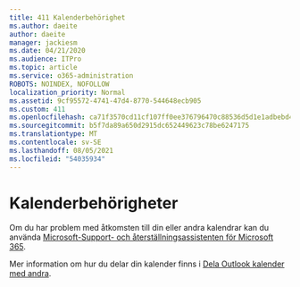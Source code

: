 ```yaml
---
title: 411 Kalenderbehörighet
ms.author: daeite
author: daeite
manager: jackiesm
ms.date: 04/21/2020
ms.audience: ITPro
ms.topic: article
ms.service: o365-administration
ROBOTS: NOINDEX, NOFOLLOW
localization_priority: Normal
ms.assetid: 9cf95572-4741-47d4-8770-544648ecb905
ms.custom: 411
ms.openlocfilehash: ca71f3570cd11cf107ff0ee376796470c88536d5d1e1adbebd4d816ea470d5f3
ms.sourcegitcommit: b5f7da89a650d2915dc652449623c78be6247175
ms.translationtype: MT
ms.contentlocale: sv-SE
ms.lasthandoff: 08/05/2021
ms.locfileid: "54035934"
---
```

# <a name="calendar-permissions"></a>Kalenderbehörigheter

Om du har problem med åtkomsten till din eller andra kalendrar kan du använda [Microsoft-Support- och återställningsassistenten för Microsoft 365](https://diagnostics.office.com/).
  
Mer information om hur du delar din kalender finns i [Dela Outlook kalender med andra](https://support.office.com/article/353ed2c1-3ec5-449d-8c73-6931a0adab88.aspx).
  

